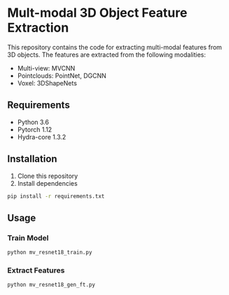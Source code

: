 # Mult-modal 3D Object Feature Extraction
This repository contains the code for extracting multi-modal features from 3D objects. The features are extracted from the following modalities:
- Multi-view: MVCNN
- Pointclouds: PointNet, DGCNN
- Voxel: 3DShapeNets

## Requirements
- Python 3.6
- Pytorch 1.12
- Hydra-core 1.3.2

## Installation
1. Clone this repository
2. Install dependencies
```bash
pip install -r requirements.txt
```

## Usage
### Train Model
```bash
python mv_resnet18_train.py
```
### Extract Features
```bash
python mv_resnet18_gen_ft.py
```

